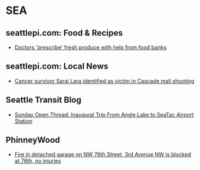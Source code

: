 # SEA

## seattlepi.com: Food & Recipes
- [Doctors 'prescribe' fresh produce with help from food banks](http://www.seattlepi.com/news/medical/article/Doctors-prescribe-fresh-produce-with-help-from-9283420.php)

## seattlepi.com: Local News
- [Cancer survivor Sarai Lara identified as victim in Cascade mall shooting](http://www.seattlepi.com/local/komo/article/Cancer-survivor-Sarai-Lara-identified-as-victim-9283353.php)

## Seattle Transit Blog
- [Sunday Open Thread:  Inaugural Trip From Angle Lake to SeaTac Airport Station](http://feedproxy.google.com/~r/seattletransitblog/rss/~3/9yZnCOgUM9U/)

## PhinneyWood
- [Fire in detached garage on NW 76th Street, 3rd Avenue NW is blocked at 76th, no injuries](http://phinneywood.com/2016/09/25/fire-in-detached-garage-on-nw-76th-street-3rd-avenue-nw-is-blocked-at-76th/)


